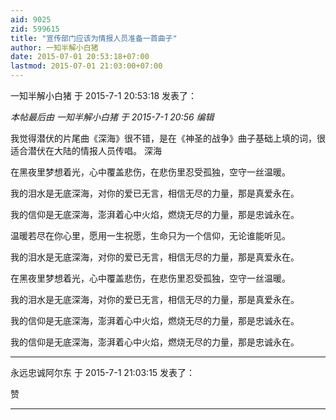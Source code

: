 ```yaml
---
aid: 9025
zid: 599615
title: "宣传部门应该为情报人员准备一首曲子"
author: 一知半解小白猪
date: 2015-07-01 20:53:18+07:00
lastmod: 2015-07-01 21:03:00+07:00
---
```


一知半解小白猪 于 2015-7-1 20:53:18 发表了：

_本帖最后由 一知半解小白猪 于 2015-7-1 20:56 编辑_

我觉得潜伏的片尾曲《深海》很不错，是在《神圣的战争》曲子基础上填的词，很适合潜伏在大陆的情报人员传唱。
深海

在黑夜里梦想着光，心中覆盖悲伤，在悲伤里忍受孤独，空守一丝温暖。

我的泪水是无底深海，对你的爱已无言，相信无尽的力量，那是真爱永在。

我的信仰是无底深海，澎湃着心中火焰，燃烧无尽的力量，那是忠诚永在。

温暖若尽在你心里，愿用一生祝愿，生命只为一个信仰，无论谁能听见。

我的泪水是无底深海，对你的爱已无言，相信无尽的力量，那是真爱永在。

在黑夜里梦想着光，心中覆盖悲伤，在悲伤里忍受孤独，空守一丝温暖。

我的泪水是无底深海，对你的爱已无言，相信无尽的力量，那是真爱永在。

我的信仰是无底深海，澎湃着心中火焰，燃烧无尽的力量，那是忠诚永在。

我的信仰是无底深海，澎湃着心中火焰，燃烧无尽的力量，那是忠诚永在。

---

永远忠诚阿尔东 于 2015-7-1 21:03:15 发表了：

赞

---
